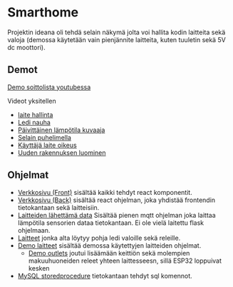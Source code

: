 # Smarthome
Projektin ideana oli tehdä selain näkymä jolta voi hallita kodin laitteita sekä valoja (demossa käytetään vain pienjännite laitteita, kuten tuuletin sekä 5V dc moottori).

## Demot

[Demo soittolista youtubessa](https://www.youtube.com/playlist?list=PL872ra4gWyJHHP2PqL7meYm0NWhReBfDC)

Videot yksitellen
- [laite hallinta](https://youtu.be/u2J_YK_Ac5w)
- [Ledi nauha](https://youtu.be/TL8Gj2XcA3o)
- [Päivittäinen lämpötila kuvaaja](https://youtu.be/YQpg1T2HOT8)
- [Selain puhelimella](https://youtu.be/HR2bNJK3FMk)
- [Käyttäjä laite oikeus](https://youtu.be/bDn4-d62BpU)
- [Uuden rakennuksen luominen](https://youtu.be/RRGJO__1rMQ)


## Ohjelmat
- [Verkkosivu (Front)](website/src) sisältää kaikki tehdyt react komponentit.
- [Verkkosivu (Back)](api/env) sisältää react ohjelman, joka yhdistää frontendin tietokantaan sekä laitteisiin.
- [Laitteiden lähettämä data](backend/env) Sisältää pienen mqtt ohjelman joka laittaa lämpötila sensorien dataa tietokantaan. Ei ole vielä laitettu flask ohjelmaan.
- [Laitteet](devices) jonka alta löytyy pohja ledi valoille sekä releille.
- [Demo laitteet](devices/DemoDevices) sisältää demossa käytettyjen laitteiden ohjelmat.
  - [Demo outlets](devices/DemoDevices/SH_Demo_Outlets) joutui lisäämään keittiön sekä molempien makuuhuoneiden releet yhteen laittesseesn, sillä ESP32 loppuivat kesken
- [MySQL storedprocedure](DataBase/procedures) tietokantaan tehdyt sql komennot.







